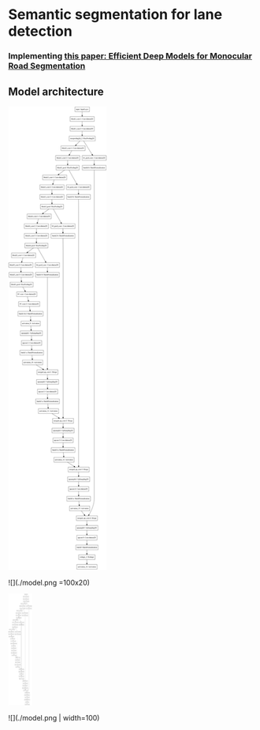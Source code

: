 # Semantic segmentation for lane detection
### Implementing [this paper: Efficient Deep Models for Monocular Road Segmentation](https://lmb.informatik.uni-freiburg.de/Publications/2016/OB16b/)

[image1]: ./model.png "Model Visualization"
[image2]: ./examples/rmse_ukf.png "Model Visualization"


## Model architecture
<img src="model.png" alt="Drawing" style="width: 200px;"/>

![](./model.png =100x20)

<img src="./model.png" width="48">

![](./model.png | width=100)